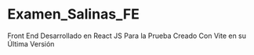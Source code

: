 # Examen_Salinas_FE
Front End Desarrollado en React JS Para la Prueba
Creado Con Vite en su Última Versión
